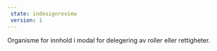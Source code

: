 ```yaml
---
 state: indesignreview
 version: 1
---
```

Organisme for innhold i modal for delegering av roller eller rettigheter.